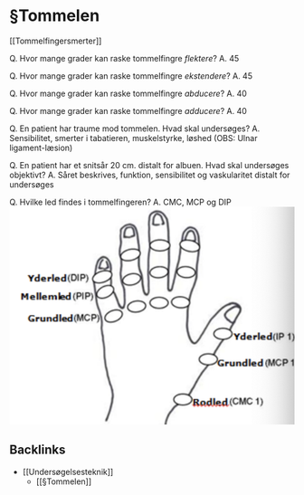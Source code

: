 # §Tommelen
[[Tommelfingersmerter]]

Q. Hvor mange grader kan raske tommelfingre *flektere*? 
A. 45

Q. Hvor mange grader kan raske tommelfingre *ekstendere*? 
A. 45

Q. Hvor mange grader kan raske tommelfingre *abducere*? 
A. 40

Q. Hvor mange grader kan raske tommelfingre *adducere*? 
A. 40

Q. En patient har traume mod tommelen. Hvad skal undersøges?
A. Sensibilitet, smerter i tabatieren, muskelstyrke, løshed (OBS: Ulnar ligament-læsion)

Q. En patient har et snitsår 20 cm. distalt for albuen. Hvad skal undersøges objektivt?
A. Såret beskrives, funktion, sensibilitet og vaskularitet distalt for undersøges

Q. Hvilke led findes i tommelfingeren?
A. CMC, MCP og DIP
![](BearImages/EB887F53-AF4D-46F1-B7F6-3FA62487CEAF-42831-0000730576EFA71C/A22DF5C4-C4EA-4D2D-BCBD-F0F16D9325F1.png)
 

## Backlinks
* [[Undersøgelsesteknik]]
	* [[§Tommelen]]

<!-- #anki/tag/med/Orto #anki/deck/Medicine -->

<!-- {BearID:0F3EF329-8912-4678-958C-0163CF5D663D-85278-000062BDD95E447C} -->
